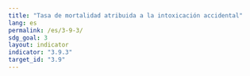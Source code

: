 ```yaml
---
title: "Tasa de mortalidad atribuida a la intoxicación accidental"
lang: es
permalink: /es/3-9-3/
sdg_goal: 3
layout: indicator
indicator: "3.9.3"
target_id: "3.9"
---
```


